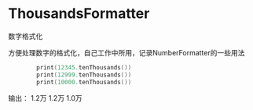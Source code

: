 # ThousandsFormatter

数字格式化

方便处理数字的格式化，自己工作中所用，记录NumberFormatter的一些用法

``` swift
        print(12345.tenThousands())
        print(12999.tenThousands())
        print(10000.tenThousands())
```
输出：
1.2万
1.2万
1.0万
